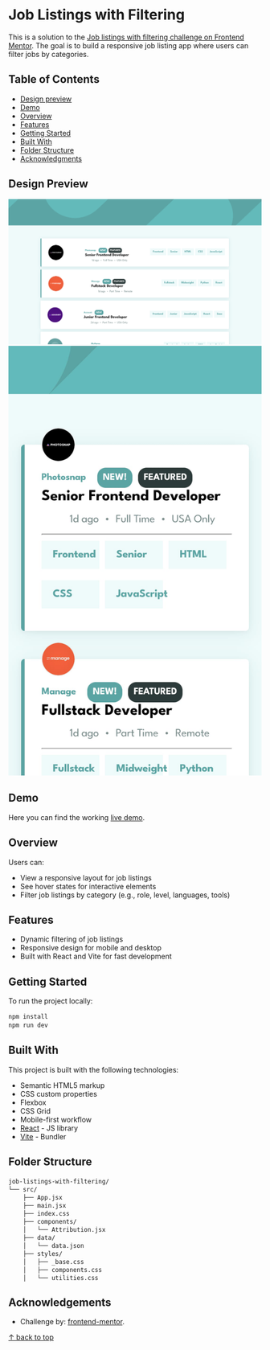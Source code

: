 # Job Listings with Filtering

This is a solution to the [Job listings with filtering challenge on Frontend Mentor](https://www.frontendmentor.io/challenges/job-listings-with-filtering-ivstIPCt). The goal is to build a responsive job listing app where users can filter jobs by categories.

## Table of Contents

- [Design preview](#design-preview)
- [Demo](#demo)
- [Overview](#overview)
- [Features](#features)
- [Getting Started](#getting-started)
- [Built With](#built-with)
- [Folder Structure](#folder-structure)
- [Acknowledgments](#acknowledgements)

## Design Preview

![Design preview](preview-lg.png)
![Design preview](preview-sm.png)

## Demo

Here you can find the working [live demo](https://furkanssarri-job-listings-with-filter.netlify.app/).

## Overview

Users can:

- View a responsive layout for job listings
- See hover states for interactive elements
- Filter job listings by category (e.g., role, level, languages, tools)

## Features

- Dynamic filtering of job listings
- Responsive design for mobile and desktop
- Built with React and Vite for fast development

## Getting Started

To run the project locally:

```sh
npm install
npm run dev
```

## Built With

This project is built with the following technologies:

- Semantic HTML5 markup
- CSS custom properties
- Flexbox
- CSS Grid
- Mobile-first workflow
- [React](https://reactjs.org/) - JS library
- [Vite](https://vite.dev/) - Bundler

## Folder Structure

```text
job-listings-with-filtering/
└── src/
    ├── App.jsx
    ├── main.jsx
    ├── index.css
    ├── components/
    │   └── Attribution.jsx
    ├── data/
    │   └── data.json
    ├── styles/
    │   ├── _base.css
    │   ├── components.css
    │   └── utilities.css
```

## Acknowledgements

- Challenge by: [frontend-mentor](https://www.frontendmentor.io/).

[↑ back to top](#job-listings-with-filtering)

